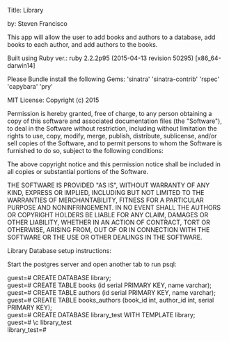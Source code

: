 Title: Library

by: Steven Francisco

This app will allow the user to add books and authors to a database, add books to each author, and add authors to the books.

Built using Ruby ver.: ruby 2.2.2p95 (2015-04-13 revision 50295) [x86_64-darwin14]

Please Bundle install the following Gems: 'sinatra' 'sinatra-contrib' 'rspec' 'capybara' 'pry'

MIT License: Copyright (c) 2015

Permission is hereby granted, free of charge, to any person obtaining a copy of this software and associated documentation files (the "Software"), to deal in the Software without restriction, including without limitation the rights to use, copy, modify, merge, publish, distribute, sublicense, and/or sell copies of the Software, and to permit persons to whom the Software is furnished to do so, subject to the following conditions:

The above copyright notice and this permission notice shall be included in all copies or substantial portions of the Software.

THE SOFTWARE IS PROVIDED "AS IS", WITHOUT WARRANTY OF ANY KIND, EXPRESS OR IMPLIED, INCLUDING BUT NOT LIMITED TO THE WARRANTIES OF MERCHANTABILITY, FITNESS FOR A PARTICULAR PURPOSE AND NONINFRINGEMENT. IN NO EVENT SHALL THE AUTHORS OR COPYRIGHT HOLDERS BE LIABLE FOR ANY CLAIM, DAMAGES OR OTHER LIABILITY, WHETHER IN AN ACTION OF CONTRACT, TORT OR OTHERWISE, ARISING FROM, OUT OF OR IN CONNECTION WITH THE SOFTWARE OR THE USE OR OTHER DEALINGS IN THE SOFTWARE.

Library Database setup instructions:

Start the postgres server and open another tab to run psql:

guest=# CREATE DATABASE library;
<br>
guest=# CREATE TABLE books (id serial PRIMARY KEY, name varchar);
<br>
guest=# CREATE TABLE authors (id serial PRIMARY KEY, name varchar);
<br>
guest=# CREATE TABLE books_authors (book_id int, author_id int, serial PRIMARY KEY);
<br>
guest=# CREATE DATABASE library_test WITH TEMPLATE library;
<br>
guest=# \c library_test
<br>
library_test=#
